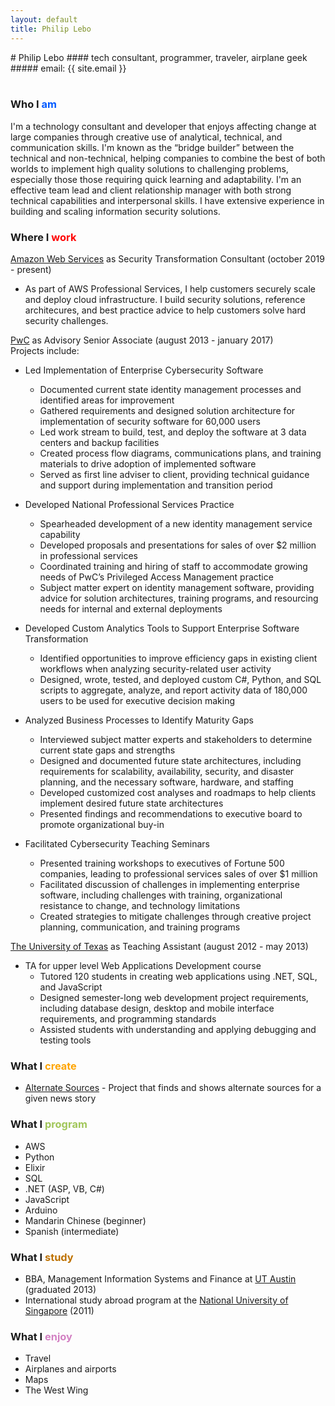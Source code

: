 ```yaml
---
layout: default
title: Philip Lebo
---
```

<div class="title" markdown="1">
# Philip Lebo
#### tech consultant, programmer, traveler, airplane geek
##### email: {{ site.email }}
</div>
<br>

### Who I <span style="color: #0059ff">am</span>
I'm a technology consultant and developer that enjoys affecting change at large companies through creative use of analytical, technical, and communication skills. I'm known as the “bridge builder” between the technical and non-technical, helping companies to combine the best of both worlds to implement high quality solutions to challenging problems, especially those those requiring quick learning and adaptability. I'm an effective team lead and client relationship manager with both strong technical capabilities and interpersonal skills. I have extensive experience in building and scaling information security solutions.

### Where I <span style="color: red">work</span>
[Amazon Web Services](https://aws.amazon.com/) as Security Transformation Consultant (october 2019 - present)
* As part of AWS Professional Services, I help customers securely scale and deploy cloud infrastructure. I build security solutions, reference architecures, and best practice advice to help customers solve hard security challenges.

[PwC](https://www.pwc.com/us/en/cybersecurity.html) as Advisory Senior Associate (august 2013 - january 2017)  
Projects include:
* Led Implementation of Enterprise Cybersecurity Software
    * Documented current state identity management processes and identified areas for improvement
    * Gathered requirements and designed solution architecture for implementation of security software for 60,000 users
    * Led work stream to build, test, and deploy the software at 3 data centers and backup facilities
    * Created process flow diagrams, communications plans, and training materials to drive adoption of implemented software
    * Served as first line adviser to client, providing technical guidance and support during implementation and transition period

* Developed National Professional Services Practice
    * Spearheaded development of a new identity management service capability
    * Developed proposals and presentations for sales of over $2 million in professional services
    * Coordinated training and hiring of staff to accommodate growing needs of PwC’s Privileged Access Management practice
    * Subject matter expert on identity management software, providing advice for solution architectures, training programs, and resourcing needs for internal and external deployments

* Developed Custom Analytics Tools to Support Enterprise Software Transformation
    * Identified opportunities to improve efficiency gaps in existing client workflows when analyzing security-related user activity
    * Designed, wrote, tested, and deployed custom C#, Python, and SQL scripts to aggregate, analyze, and report activity data of 180,000 users to be used for executive decision making

* Analyzed Business Processes to Identify Maturity Gaps
    * Interviewed subject matter experts and stakeholders to determine current state gaps and strengths
    * Designed and documented future state architectures, including requirements for scalability, availability, security, and disaster planning, and the necessary software, hardware, and staffing
    * Developed customized cost analyses and roadmaps to help clients implement desired future state architectures 
    * Presented findings and recommendations to executive board to promote organizational buy-in

* Facilitated Cybersecurity Teaching Seminars
    * Presented training workshops to executives of Fortune 500 companies, leading to professional services sales of over $1 million
    * Facilitated discussion of challenges in implementing enterprise software, including challenges with training, organizational resistance to change, and technology limitations
    * Created strategies to mitigate challenges through creative project planning, communication, and training programs

[The University of Texas](https://www.mccombs.utexas.edu/) as Teaching Assistant (august 2012 - may 2013)
* TA for upper level Web Applications Development course
    * Tutored 120 students in creating web applications using .NET, SQL, and JavaScript
    * Designed semester-long web development project requirements, including database design, desktop and mobile interface requirements, and programming standards
    * Assisted students with understanding and applying debugging and testing tools


### What I <span style="color: orange">create</span>
* [Alternate Sources](https://as.philiplebo.com) - Project that finds and shows alternate sources for a given news story

### What I <span style="color: #a1c659">program</span>
* AWS
* Python
* Elixir
* SQL
* .NET (ASP, VB, C#)
* JavaScript
* Arduino
* Mandarin Chinese (beginner)
* Spanish (intermediate)

### What I <span style="color: #be7200">study</span>
* BBA, Management Information Systems and Finance at [UT Austin](https://www.utexas.edu/) (graduated 2013)
* International study abroad program at the [National University of Singapore](http://nus.edu.sg/) (2011)

### What I <span style="color: #d381c3">enjoy</span>
* Travel 
* Airplanes and airports
* Maps
* The West Wing
